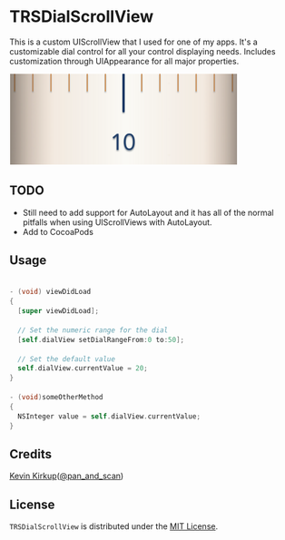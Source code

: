 TRSDialScrollView
=================

This is a custom UIScrollView that I used for one of my apps.
It's a customizable dial control for all your control displaying needs.
Includes customization through UIAppearance for all major properties.

![Dial Example](./images/TRSDialScrollView.png)

## TODO

 * Still need to add support for AutoLayout and it has all of the normal pitfalls when using UIScrollViews with AutoLayout.
 * Add to CocoaPods

## Usage

```objective-c

- (void) viewDidLoad
{
  [super viewDidLoad];

  // Set the numeric range for the dial
  [self.dialView setDialRangeFrom:0 to:50];

  // Set the default value
  self.dialView.currentValue = 20;
}

- (void)someOtherMethod
{
  NSInteger value = self.dialView.currentValue;
}


```

## Credits

[Kevin Kirkup](https://github.com/kevinkirkup)([@pan_and_scan](http://twitter.com/pan_and_scan))

## License

`TRSDialScrollView` is distributed under the [MIT License](http://opensource.org/licenses/MIT).

